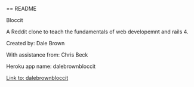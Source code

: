 == README

Bloccit

A Reddit clone to teach the fundamentals of
web developemnt and rails 4.

Created by:  Dale Brown

With assistance from: Chris Beck

Heroku app name: dalebrownbloccit

[Link to: dalebrownbloccit](http://dalebrownbloccit.herokuapp.com)
